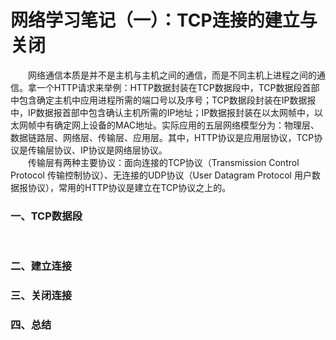 # 网络学习笔记（一）：TCP连接的建立与关闭
&emsp;&emsp;网络通信本质是并不是主机与主机之间的通信，而是不同主机上进程之间的通信。拿一个HTTP请求来举例：HTTP数据封装在TCP数据段中，TCP数据段首部中包含确定主机中应用进程所需的端口号以及序号；TCP数据段封装在IP数据报中，IP数据报首部中包含确认主机所需的IP地址；IP数据报封装在以太网帧中，以太网帧中有确定网上设备的MAC地址。实际应用的五层网络模型分为：物理层、数据链路层、网络层、传输层、应用层。其中，HTTP协议是应用层协议，TCP协议是传输层协议、IP协议是网络层协议。<br/>
&emsp;&emsp;传输层有两种主要协议：面向连接的TCP协议（Transmission Control Protocol 传输控制协议）、无连接的UDP协议（User Datagram Protocol 用户数据报协议），常用的HTTP协议是建立在TCP协议之上的。
### 一、TCP数据段
&emsp;&emsp;
### 二、建立连接
### 三、关闭连接
### 四、总结